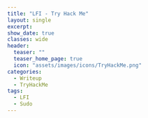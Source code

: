 ```yaml
---
title: "LFI - Try Hack Me"
layout: single
excerpt:
show_date: true
classes: wide
header:
  teaser: ""
  teaser_home_page: true
  icon: "assets/images/icons/TryHackMe.png"
categories:
  - Writeup
  - TryHackMe
tags:
  - LFI
  - Sudo
---
```

